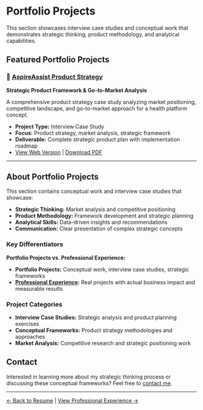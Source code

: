 # Portfolio Projects

This section showcases interview case studies and conceptual work that demonstrates strategic thinking, product methodology, and analytical capabilities.

## Featured Portfolio Projects

### 🎯 [AspireAssist Product Strategy](aspire-assist/)
**Strategic Product Framework & Go-to-Market Analysis**

A comprehensive product strategy case study analyzing market positioning, competitive landscape, and go-to-market approach for a health platform concept.

- **Project Type:** Interview Case Study
- **Focus:** Product strategy, market analysis, strategic framework
- **Deliverable:** Complete strategic product plan with implementation roadmap
- [View Web Version](aspire-assist/) | [Download PDF](aspire-assist/aspire-assist.pdf)

---

## About Portfolio Projects

This section contains conceptual work and interview case studies that showcase:

- **Strategic Thinking:** Market analysis and competitive positioning
- **Product Methodology:** Framework development and strategic planning
- **Analytical Skills:** Data-driven insights and recommendations
- **Communication:** Clear presentation of complex strategic concepts

### Key Differentiators

**Portfolio Projects vs. Professional Experience:**
- **Portfolio Projects:** Conceptual work, interview case studies, strategic frameworks
- **[Professional Experience](../case-studies/):** Real projects with actual business impact and measurable results

### Project Categories

- **Interview Case Studies:** Strategic analysis and product planning exercises
- **Conceptual Frameworks:** Product strategy methodologies and approaches
- **Market Analysis:** Competitive research and strategic positioning work

## Contact

Interested in learning more about my strategic thinking process or discussing these conceptual frameworks? Feel free to [contact me](mailto:marc.geraldez@gmail.com).

---

[← Back to Resume](../) | [View Professional Experience →](../case-studies/)